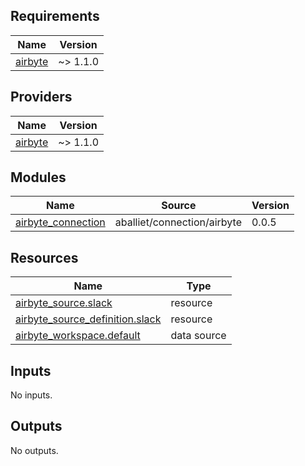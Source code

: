 ## Requirements

| Name | Version |
|------|---------|
| <a name="requirement_airbyte"></a> [airbyte](#requirement\_airbyte) | ~> 1.1.0 |

## Providers

| Name | Version |
|------|---------|
| <a name="provider_airbyte"></a> [airbyte](#provider\_airbyte) | ~> 1.1.0 |

## Modules

| Name | Source | Version |
|------|--------|---------|
| <a name="module_airbyte_connection"></a> [airbyte\_connection](#module\_airbyte\_connection) | aballiet/connection/airbyte | 0.0.5 |

## Resources

| Name | Type |
|------|------|
| [airbyte_source.slack](https://registry.terraform.io/providers/aballiet/airbyte-oss/latest/docs/resources/source) | resource |
| [airbyte_source_definition.slack](https://registry.terraform.io/providers/aballiet/airbyte-oss/latest/docs/resources/source_definition) | resource |
| [airbyte_workspace.default](https://registry.terraform.io/providers/aballiet/airbyte-oss/latest/docs/data-sources/workspace) | data source |

## Inputs

No inputs.

## Outputs

No outputs.
